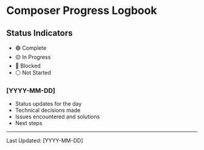 # Composer Progress Logbook

## Status Indicators
- 🟢 Complete
- 🟡 In Progress
- 🔴 Blocked
- ⚪ Not Started

### [YYYY-MM-DD]
- Status updates for the day
- Technical decisions made
- Issues encountered and solutions
- Next steps

---
Last Updated: [YYYY-MM-DD]
